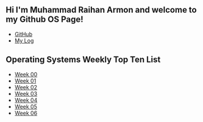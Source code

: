 ## Hi I'm Muhammad Raihan Armon and welcome to my Github OS Page!
- [GitHub](https://github.com/cbkadal/os202/)<br>
- [My Log](TXT/mylog.txt)<br>

## Operating Systems Weekly Top Ten List 
* [Week 00](W00/) 
* [Week 01](W01/) 
* [Week 02](W02/) 
* [Week 03](W03/) 
* [Week 04](W04/) 
* [Week 05](W05/) 
* [Week 06](W06/) 

